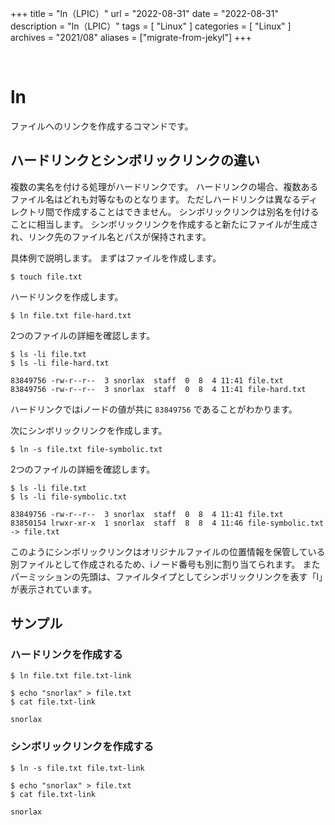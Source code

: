 +++
title = "ln（LPIC）"
url = "2022-08-31"
date = "2022-08-31"
description = "ln（LPIC）"
tags = [
  "Linux"
]
categories = [
  "Linux"
]
archives = "2021/08"
aliases = ["migrate-from-jekyl"]
+++

<br>

# ln

ファイルへのリンクを作成するコマンドです。


## ハードリンクとシンボリックリンクの違い

複数の実名を付ける処理がハードリンクです。
ハードリンクの場合、複数あるファイル名はどれも対等なものとなります。
ただしハードリンクは異なるディレクトリ間で作成することはできません。
シンボリックリンクは別名を付けることに相当します。
シンボリックリンクを作成すると新たにファイルが生成され、リンク先のファイル名とパスが保持されます。

具体例で説明します。
まずはファイルを作成します。

```
$ touch file.txt
```

ハードリンクを作成します。

```
$ ln file.txt file-hard.txt
```

2つのファイルの詳細を確認します。

```
$ ls -li file.txt
$ ls -li file-hard.txt
```

```
83849756 -rw-r--r--  3 snorlax  staff  0  8  4 11:41 file.txt
83849756 -rw-r--r--  3 snorlax  staff  0  8  4 11:41 file-hard.txt
```

ハードリンクではiノードの値が共に `83849756` であることがわかります。

次にシンボリックリンクを作成します。

```
$ ln -s file.txt file-symbolic.txt
```

2つのファイルの詳細を確認します。

```
$ ls -li file.txt
$ ls -li file-symbolic.txt
```

```
83849756 -rw-r--r--  3 snorlax  staff  0  8  4 11:41 file.txt
83850154 lrwxr-xr-x  1 snorlax  staff  8  8  4 11:46 file-symbolic.txt -> file.txt
```

このようにシンボリックリンクはオリジナルファイルの位置情報を保管している別ファイルとして作成されるため、iノード番号も別に割り当てられます。
またパーミッションの先頭は、ファイルタイプとしてシンボリックリンクを表す「l」が表示されています。


## サンプル

### ハードリンクを作成する

```
$ ln file.txt file.txt-link
```

```
$ echo "snorlax" > file.txt
$ cat file.txt-link
```

```
snorlax
```


### シンボリックリンクを作成する

```
$ ln -s file.txt file.txt-link
```

```
$ echo "snorlax" > file.txt
$ cat file.txt-link
```

```
snorlax
```
